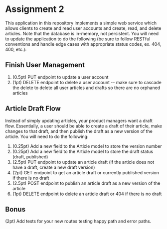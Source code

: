 # Assignment 2

This application in this repository implements a simple web service which allows clients to create and read user accounts and create, read, and delete articles. Note that the database is in-memory, not persistent. You will need to update the application to do the following (be sure to follow RESTful conventions and handle edge cases with appropriate status codes, ex. 404, 400, etc.):

## Finish User Management

1. (0.5pt) PUT endpoint to update a user account
2. (1pt) DELETE endpoint to delete a user account -- make sure to cascade the delete to delete all user articles and drafts so there are no orphaned articles

## Article Draft Flow

Instead of simply updating articles, your product managers want a draft flow. Essentially, a user should be able to create a draft of their article, make changes to that draft, and then publish the draft as a new version of the article. You will need to do the following:

1. (0.25pt) Add a new field to the Article model to store the version number
2. (0.25pt) Add a new field to the Article model to store the draft status (draft, published)
3. (2.5pt) PUT endpoint to update an article draft (if the article does not have a draft, create a new draft version)
4. (2pt) GET endpoint to get an article draft or currently published version if there is no draft
5. (2.5pt) POST endpoint to publish an article draft as a new version of the article
6. (1pt) DELETE endpoint to delete an article draft or 404 if there is no draft

## Bonus

(2pt) Add tests for your new routes testing happy path and error paths.
